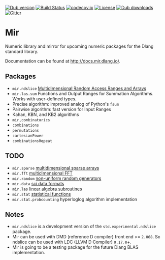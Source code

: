 [![Dub version](https://img.shields.io/dub/v/mir.svg)](http://code.dlang.org/packages/mir)
[![Build Status](https://travis-ci.org/DlangScience/mir.svg?branch=master)](https://travis-ci.org/DlangScience/mir)
[![codecov.io](https://codecov.io/github/DlangScience/mir/coverage.svg?branch=master)](https://codecov.io/github/DlangScience/mir?branch=master)
[![License](https://img.shields.io/dub/l/mir.svg)](http://code.dlang.org/packages/mir)
[![Dub downloads](https://img.shields.io/dub/dt/mir.svg)](http://code.dlang.org/packages/mir)
[![Gitter](https://img.shields.io/gitter/room/DlangScience/public.svg)](https://gitter.im/DlangScience/public)

Mir
======
Numeric library and mirror for upcoming numeric packages for the Dlang standard library.

Documentation can be found at http://docs.mir.dlang.io/.

## Packages

 - `mir.ndslice` [Multidimensional Random Access Ranges and Arrays](http://dlang.org/phobos-prerelease/std_experimental_ndslice.html)
 - `mir.las.sum` Functions and Output Ranges for Summation Algorithms. Works with user-defined types.
  - Precise algorithm: improved analog of Python's `fsum`
  - Pairwise algorithm: fast version for Input Ranges
  - Kahan, KBN, and KB2 algorithms
 - `mir,combinatorics`
  - `combinations`
  - `permutations`
  - `cartesianPower`
  - `combinationsRepeat`

## TODO

 - `mir.sparse` [multidimensional sparse arrays](https://github.com/DlangScience/mir/issues/43)
 - `mir.fft` [multidimensional FFT](https://github.com/DlangScience/mir/issues/45)
 - `mir.random` [non-uniform random generators](https://github.com/DlangScience/mir/issues/46)
 - `mir.data` [sci data formats](https://github.com/DlangScience/mir/issues/47)
 - `mir.las` [linear algebra subroutines](https://github.com/DlangScience/mir/issues/48)
 - `mir.stat` [statistical functions](https://github.com/DlangScience/mir/issues/49)
  - `mir.stat.probcounting` hyperloglog algorithm implementation


## Notes

- `mir.ndslice` is a development version of the `std.experimental.ndslice` package.
- Mir can be used with DMD (reference D compiler) front end >= `2.068`. So ndslice can be used with LDC (LLVM D Compiler) `0.17.0`+.
- Mir is going to be a testing package for the future Dlang BLAS implementation.
